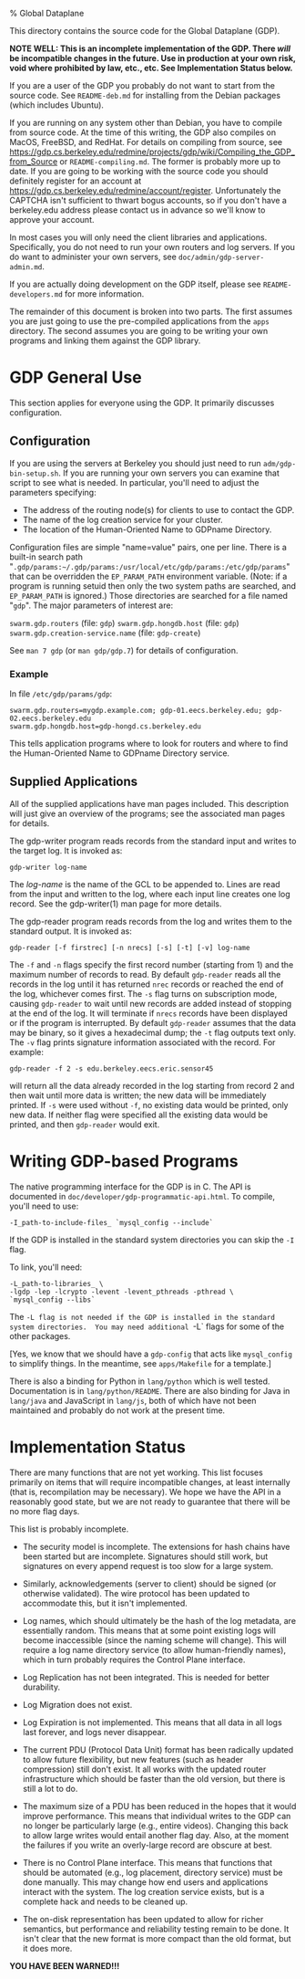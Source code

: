 % Global Dataplane

This directory contains the source code for the Global Dataplane (GDP).

**NOTE WELL: This is an incomplete implementation of the GDP.  There
*will* be incompatible changes in the future.  Use in production at
your own risk, void where prohibited by law, etc., etc.  See
Implementation Status below.**

If you are a user of the GDP you probably do not want to start from
the source code.  See `README-deb.md` for installing from the Debian
packages (which includes Ubuntu).

If you are running on any system other than Debian, you have to
compile from source code.  At the time of this writing, the GDP
also compiles on MacOS, FreeBSD, and RedHat.  For details on
compiling from source, see
<https://gdp.cs.berkeley.edu/redmine/projects/gdp/wiki/Compiling_the_GDP_from_Source>
or `README-compiling.md`.  The former is probably more up to date.
If you are going to be working with the source code you should
definitely register for an account at
<https://gdp.cs.berkeley.edu/redmine/account/register>.
Unfortunately the CAPTCHA isn't sufficient to thwart bogus accounts,
so if you don't have a berkeley.edu address please contact us in
advance so we'll know to approve your account.

In most cases you will only need the client libraries and
applications.  Specifically, you do not need to run your own
routers and log servers.  If you do want to administer your own
servers, see `doc/admin/gdp-server-admin.md`.

If you are actually doing development on the GDP itself, please
see `README-developers.md` for more information.

The remainder of this document is broken into two parts.  The first
assumes you are just going to use the pre-compiled applications from
the `apps` directory.  The second assumes you are going to be
writing your own programs and linking them against the GDP library.

GDP General Use
===============

This section applies for everyone using the GDP.  It primarily
discusses configuration.

## Configuration

If you are using the servers at Berkeley you should just need to
run `adm/gdp-bin-setup.sh`.  If you are running your own servers
you can examine that script to see what is needed.  In particular,
you'll need to adjust the parameters specifying:

  * The address of the routing node(s) for clients to use to
    contact the GDP.
  * The name of the log creation service for your cluster.
  * The location of the Human-Oriented Name to GDPname Directory.

Configuration files are simple "name=value" pairs, one per line.
There is a built-in search path
"`.gdp/params:~/.gdp/params:/usr/local/etc/gdp/params:/etc/gdp/params`"
that can be overridden the `EP_PARAM_PATH` environment variable.
(Note: if a program is running setuid then only the two
system paths are searched, and `EP_PARAM_PATH` is ignored.)
Those directories are searched for a file named "`gdp`".  The
major parameters of interest are:

`swarm.gdp.routers`                (file: `gdp`)
`swarm.gdp.hongdb.host`            (file: `gdp`)
`swarm.gdp.creation-service.name`  (file: `gdp-create`)

See `man 7 gdp` (or `man gdp/gdp.7`) for details of configuration.

### Example

In file `/etc/gdp/params/gdp`:

	swarm.gdp.routers=mygdp.example.com; gdp-01.eecs.berkeley.edu; gdp-02.eecs.berkeley.edu
	swarm.gdp.hongdb.host=gdp-hongd.cs.berkeley.edu

This tells application programs where to look for routers and
where to find the Human-Oriented Name to GDPname Directory service.

## Supplied Applications

All of the supplied applications have man pages included.  This
description will just give an overview of the programs; see the
associated man pages for details.

The gdp-writer program reads records from the standard input
and writes to the target log.  It is invoked as:

	gdp-writer log-name

The _log-name_ is the name of the GCL to be appended to.  Lines are
read from the input and written to the log, where each input
line creates one log record.  See the gdp-writer(1) man page
for more details.

The gdp-reader program reads records from the log and writes
them to the standard output.  It is invoked as:

	gdp-reader [-f firstrec] [-n nrecs] [-s] [-t] [-v] log-name

The `-f` and `-n` flags specify the first record number (starting
from 1) and the maximum number of records to read.  By default
`gdp-reader` reads all the records in the log until it has returned
`nrec` records or reached the end of the log, whichever comes first.
The `-s` flag turns on subscription mode, causing `gdp-reader` to
wait until new records are added instead of stopping at the end of
the log.  It will terminate if `nrecs` records have been displayed
or if the program is interrupted.  By default `gdp-reader` assumes
that the data may be binary, so it gives a hexadecimal dump; the
`-t` flag outputs text only.  The `-v` flag prints signature
information associated with the record.  For example:

	gdp-reader -f 2 -s edu.berkeley.eecs.eric.sensor45

will return all the data already recorded in the log starting
from record 2 and then wait until more data is written; the new
data will be immediately printed.  If `-s` were used without `-f`,
no existing data would be printed, only new data.  If neither
flag were specified all the existing data would be printed, and
then `gdp-reader` would exit.

Writing GDP-based Programs
==========================

The native programming interface for the GDP is in C.  The API is
documented in `doc/developer/gdp-programmatic-api.html`.  To compile,
you'll need to use:

    -I_path-to-include-files_ `mysql_config --include`

If the GDP is installed in the standard system directories you
can skip the `-I` flag.

To link, you'll need:

    -L_path-to-libraries_ \
	-lgdp -lep -lcrypto -levent -levent_pthreads -pthread \
	`mysql_config --libs`

The `-L flag is not needed if the GDP is installed in the standard
system directories.  You may need additional `-L` flags for some
of the other packages.

[Yes, we know that we should have a `gdp-config` that acts like
`mysql_config` to simplify things.  In the meantime, see
`apps/Makefile` for a template.]

There is also a binding for Python in `lang/python` which is well
tested.  Documentation is in `lang/python/README`.  There are also
binding for Java in `lang/java` and JavaScript in `lang/js`, both
of which have not been maintained and probably do not work at the
present time.

Implementation Status
=====================

There are many functions that are not yet working.  This list
focuses primarily on items that will require incompatible changes,
at least internally (that is, recompilation may be necessary).
We hope we have the API in a reasonably good state, but we are
not ready to guarantee that there will be no more flag days.

This list is probably incomplete.

* The security model is incomplete.  The extensions for hash
chains have been started but are incomplete.  Signatures should
still work, but signatures on every append request is too slow for
a large system.

* Similarly, acknowledgements (server to client) should be signed
(or otherwise validated).  The wire protocol has been updated to
accommodate this, but it isn't implemented.

* Log names, which should ultimately be the hash of the log
metadata, are essentially random.  This means that at some point
existing logs will become inaccessible (since the naming scheme
will change).  This will require a log name directory service
(to allow human-friendly names), which in turn probably requires
the Control Plane interface.

* Log Replication has not been integrated.  This is needed for
better durability.

* Log Migration does not exist.

* Log Expiration is not implemented.  This means that all data in
all logs last forever, and logs never disappear.

* The current PDU (Protocol Data Unit) format has been radically
updated to allow future flexibility, but new features (such as
header compression) still don't exist.  It all works with the
updated router infrastructure which should be faster than the old
version, but there is still a lot to do.

* The maximum size of a PDU has been reduced in the hopes that
it would improve performance.  This means that individual writes
to the GDP can no longer be particularly large (e.g., entire
videos).  Changing this back to allow large writes would entail
another flag day.  Also, at the moment the failures if you write
an overly-large record are obscure at best.

* There is no Control Plane interface.  This means that functions
that should be automated (e.g., log placement, directory service)
must be done manually.  This may change how end users and
applications interact with the system.  The log creation service
exists, but is a complete hack and needs to be cleaned up.

* The on-disk representation has been updated to allow for richer
semantics, but performance and reliability testing remain to be
done.  It isn't clear that the new format is more compact than
the old format, but it does more.

**YOU HAVE BEEN WARNED!!!**


<!-- vim: set ai sw=4 sts=4 ts=4 : -->
<!-- Use "pandoc -sS -o README.html README.md"
to process this to HTML -->
